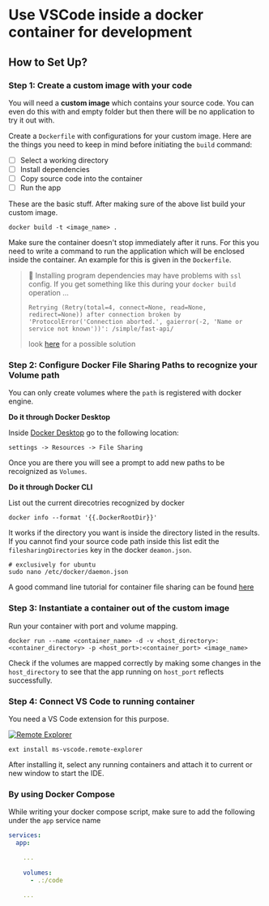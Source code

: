 # Use VSCode inside a docker container for development

## How to Set Up?

### Step 1: Create a custom image with your code

You will need a **custom image** which contains your source code. You can even do this with and empty folder but then there will be no application to try it out with.

Create a `Dockerfile` with configurations for your custom image. Here are the things you need to keep in mind before initiating the `build` command:

- [ ] Select a working directory
- [ ] Install dependencies
- [ ] Copy source code into the container
- [ ] Run the app

These are the basic stuff. After making sure of the above list build your custom image.

```ssh
docker build -t <image_name> . 
```

Make sure the container doesn't stop immediately after it runs. For this you need to write a command to run the application which will be enclosed inside the container. An example for this is given in the `Dockerfile`.

> 📌 Installing program dependencies may have problems with `ssl` config.
> If you get something like this during your `docker build` operation ...
> 
> `Retrying (Retry(total=4, connect=None, read=None, redirect=None)) after connection broken by 'ProtocolError('Connection aborted.', gaierror(-2, 'Name or service not known'))': /simple/fast-api/`
> 
> look [here](https://stackoverflow.com/questions/28668180/cant-install-pip-packages-inside-a-docker-container-with-ubuntu) for a possible solution

### Step 2: Configure Docker File Sharing Paths to recognize your Volume path

You can only create volumes where the `path` is registered with docker engine.

**Do it through Docker Desktop**

Inside [Docker Desktop](https://www.docker.com/products/docker-desktop/) go to the following location:

```shell
settings -> Resources -> File Sharing
```

Once you are there you will see a prompt to add new paths to be recoignized as `Volumes`.

**Do it through Docker CLI**

List out the current direcotries recognized by docker

```shell
docker info --format '{{.DockerRootDir}}'
```

It works if the directory you want is inside the directory listed in the results. If you cannot find your source code path inside this list edit the `filesharingDirectories` key in the docker `deamon.json`.

```shell
# exclusively for ubuntu
sudo nano /etc/docker/daemon.json
```

A good command line tutorial for container file sharing can be found [here](https://www.digitalocean.com/community/tutorials/how-to-share-data-between-docker-containers-on-ubuntu-22-04)

### Step 3: Instantiate a container out of the custom image

Run your container with port and volume mapping. 

```shell
docker run --name <container_name> -d -v <host_directory>:<container_directory> -p <host_port>:<container_port> <image_name>
```

Check if the volumes are mapped correctly by making some changes in the `host_directory` to see that the app running on `host_port` reflects successfully.

### Step 4: Connect VS Code to running container

You need a VS Code extension for this purpose.

[<img src="https://img.shields.io/badge/Remote_Explorer_VSCode_Extension-%23A0DDF1.svg?&style=for-the-badge&logo=visual-studio-code&logoColor=gray" alt="Remote Explorer">](https://marketplace.visualstudio.com/items?itemName=ms-vscode.remote-explorer)

```shell
ext install ms-vscode.remote-explorer
```

After installing it, select any running containers and attach it to current or new window to start the IDE.

### By using Docker Compose

While writing your docker compose script, make sure to add the following under the `app` service name

```yml
services:
  app:

    ...
  
    volumes:
      - .:/code

    ...
```